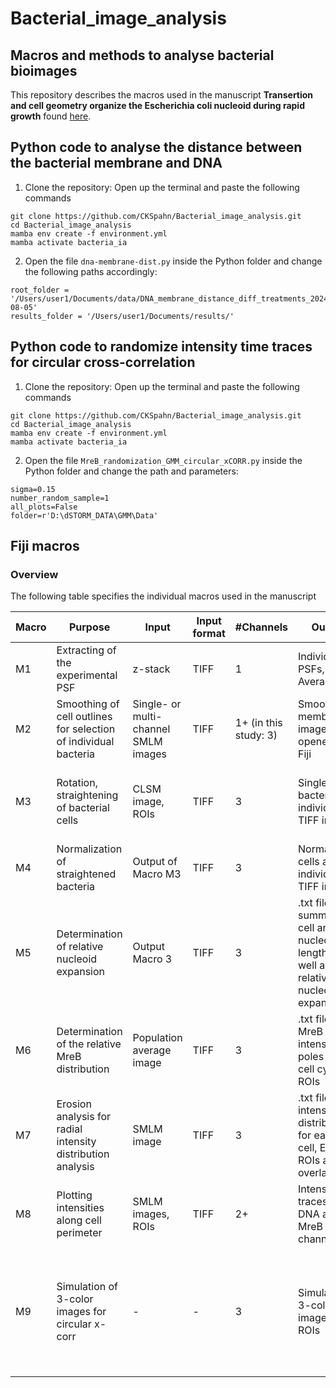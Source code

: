 # Bacterial_image_analysis
## Macros and methods to analyse bacterial bioimages

This repository describes the macros used in the manuscript **Transertion and cell geometry organize the Escherichia coli nucleoid during rapid growth** found [here](https://doi.org/10.1101/2023.10.16.562172).

## Python code to analyse the distance between the bacterial membrane and DNA

1. Clone the repository:
Open up the terminal and paste the following commands
````
git clone https://github.com/CKSpahn/Bacterial_image_analysis.git
cd Bacterial_image_analysis
mamba env create -f environment.yml
mamba activate bacteria_ia
````

2. Open the file `dna-membrane-dist.py` inside the Python folder and change the following paths accordingly:

````
root_folder = '/Users/user1/Documents/data/DNA_membrane_distance_diff_treatments_2024-08-05'
results_folder = '/Users/user1/Documents/results/'
````

## Python code to randomize intensity time traces for circular cross-correlation

1. Clone the repository:
Open up the terminal and paste the following commands
````
git clone https://github.com/CKSpahn/Bacterial_image_analysis.git
cd Bacterial_image_analysis
mamba env create -f environment.yml
mamba activate bacteria_ia
````

2. Open the file `MreB_randomization_GMM_circular_xCORR.py` inside the Python folder and change the path and parameters:

````
sigma=0.15 
number_random_sample=1
all_plots=False 
folder=r'D:\dSTORM_DATA\GMM\Data'
````

## Fiji macros

### Overview

The following table specifies the individual macros used in the manuscript

| Macro | Purpose | Input | Input format | #Channels | Output | Comments | Link |
| --- | --- | --- | --- | --- | --- | --- | --- |
| M1 | Extracting of the experimental PSF | z-stack | TIFF | 1 | Individual PSFs, Average PSF | - | [Macro M1](https://github.com/CKSpahn/Bacterial_image_analysis/blob/main/Macros/Macro_M1%20-%20Average%20PSF%20from%20beadstack.ijm) |
| M2 | Smoothing of cell outlines for selection of individual bacteria | Single- or multi-channel SMLM images | TIFF | 1+ (in this study: 3) | Smoothed membrane image, opened in Fiji | - | [Macro M2](https://github.com/CKSpahn/Bacterial_image_analysis/blob/main/Macros/Macro_M2%20-%20Smoothing%20of%20cell%20outlines%20in%20NR%20PAINT%20images.ijm) |
| M3 | Rotation, straightening of bacterial cells | CLSM image, ROIs | TIFF | 3 | Single bacteria as individual TIFF images | ROIs need to be opened in Fiji, adjust scaling if required | [Macro M3](https://github.com/CKSpahn/Bacterial_image_analysis/blob/main/Macros/Macro_M3%20-%20Rotation%2C%20alignment%20and%20cell%20straightening%20-%20CLSM.ijm) |
| M4 | Normalization of straightened bacteria | Output of Macro M3 | TIFF | 3 | Normalized cells as individual TIFF image | Membrane: Channel 1 | [Macro M4](https://github.com/CKSpahn/Bacterial_image_analysis/blob/main/Macros/Macro_M4%20-%20Cell%20normalization%20-%20CLSM.ijm) |
| M5 | Determination of relative nucleoid expansion | Output  Macro 3 | TIFF | 3 | .txt file summarizing cell and nucleoid length, as well as the relative nucleoid expansion | Membrane: Channel 1, DNA: Channel 2 | [Macro M5](https://github.com/CKSpahn/Bacterial_image_analysis/blob/main/Macros/Macro_M5%20-%20%20Determination%20of%20the%20relative%20nucleoid%20length%20expansion%20(RNLE)%20-%20CLSM.ijm) |
| M6 | Determination of the relative MreB distribution | Population average image | TIFF | 3 | .txt file with MreB intensities at poles and cell cylinder, ROIs | Membrane: Channel 1, DNA: Channel 2, MreB: Channel 3  | [Macro M6](https://github.com/CKSpahn/Bacterial_image_analysis/blob/main/Macros/Macro_M6%20-%20Determination%20of%20the%20relative%20MreB%20distribution%20-%20CLSM.ijm) |
| M7 | Erosion analysis for radial intensity distribution analysis | SMLM image | TIFF | 3 | .txt files with intensity distributions for each cell, Eroded ROIs as .zip, overlay PNG | Channel order can be defined | [Macro M7](https://github.com/CKSpahn/Bacterial_image_analysis/blob/main/Macros/Macro_M7%20-%20Determination%20of%20radial%20intensity%20distributions%20using%20erosion%20analysis.ijm) |
| M8 | Plotting intensities along cell perimeter | SMLM images, ROIs | TIFF | 2+ | Intensity traces of DNA and MreB channels | Image and ROIs need to be opened in Fiji | [Macro M8](https://github.com/CKSpahn/Bacterial_image_analysis/blob/main/Macros/Macro_M8%20-%20Plot%20profiles%20along%20perimenter.ijm) |
| M9 | Simulation of 3-color images for circular x-corr | - | - | 3 | Simulated 3-color image and ROIs | Simulate points within a circular cell with varying number, shift and radial position | [Macro M9](https://github.com/CKSpahn/Bacterial_image_analysis/blob/main/Macros/Macro_M9%20-%20Simulate%20images%20for%20circular%20cross-correlation.ijm) |
